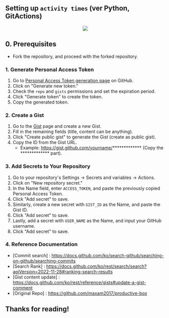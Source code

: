 ## Setting up `activity times` (ver Python, GitActions)

<div align='center'>
<img src='https://raw.githubusercontent.com/pozuhtuhv/service_ACTIVITY_TIMES/main/sample.png'>
</div>

## 0. Prerequisites
- Fork the repository, and proceed with the forked repository.

### 1. Generate Personal Access Token
1. Go to [Personal Access Token generation page](https://github.com/settings/tokens) on GitHub.
2. Click on "Generate new token."
3. Check the `repo` and `gists` permissions and set the expiration period.
4. Click "Generate token" to create the token.
5. Copy the generated token.

### 2. Create a Gist
1. Go to the [Gist](https://gist.github.com/) page and create a new Gist.
2. Fill in the remaining fields (title, content can be anything).
3. Click "Create public gist" to generate the Gist (create as public gist).
4. Copy the ID from the Gist URL.
   - Example: https://gist.github.com/yourname/************* (Copy the ************* part).

### 3. Add Secrets to Your Repository
1. Go to your repository's Settings -> Secrets and variables -> Actions.
2. Click on "New repository secret."
3. In the Name field, enter `ACCESS_TOKEN`, and paste the previously copied Personal Access Token.
4. Click "Add secret" to save.
5. Similarly, create a new secret with `GIST_ID` as the Name, and paste the Gist ID.
6. Click "Add secret" to save.
7. Lastly, add a secret with `USER_NAME` as the Name, and input your GitHub username.
8. Click "Add secret" to save.

### 4. Reference Documentation
- [Commit search] : https://docs.github.com/ko/search-github/searching-on-github/searching-commits
- [Search Rank] : https://docs.github.com/ko/rest/search/search?apiVersion=2022-11-28#ranking-search-results
- [Gist content update] : https://docs.github.com/ko/rest/reference/gists#update-a-gist-comment
- [Original Repo] : https://github.com/maxam2017/productive-box

## Thanks for reading!
